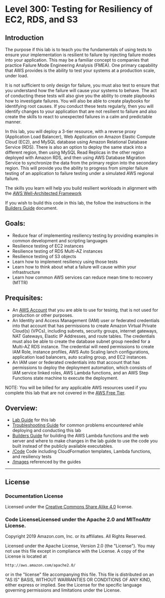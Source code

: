 # Level 300: Testing for Resiliency of EC2, RDS, and S3

## Introduction

The purpose if this lab is to teach you the fundamentals of using tests to ensure your implementation is resilient to failure by injecting failure modes into your application. This may be a familiar concept to companies that practice Failure Mode Engineering Analysis (FMEA). One primary capability that AWS provides is the ability to test your systems at a production scale, under load.

It is not sufficient to only design for failure, you must also test to ensure that you understand how the failure will cause your systems to behave. The act of conducting these tests will also give you the ability to create playbooks how to investigate failures. You will also be able to create playbooks for identifying root causes. If you conduct these tests regularly, then you will identify changes to your application that are not resilient to failure and also create the skills to react to unexpected failures in a calm and predictable manner.

In this lab, you will deploy a 3-tier resource, with a reverse proxy (Application Load Balancer), Web Application on Amazon Elastic Compute Cloud (EC2), and MySQL database using Amazon Relational Database Service (RDS). There is also an option to deploy the same stack into a different region, then using MySQL Read Replicas in the other region deployed with Amazon RDS, and then using AWS Database Migration Service to synchronize the data from the primary region into the secondary region. This will provide you the ability to progress from simpler failure testing of an application to failure testing under a simulated AWS regional failure.

The skills you learn will help you build resilient workloads in alignment with the [AWS Well-Architected Framework](https://aws.amazon.com/architecture/well-architected/) 

If you wish to build this code in this lab, the follow the instructions in the [Builders Guide](Builders_Guide.md) document.

## Goals:

* Reduce fear of implementing resiliency testing by providing examples in common development and scripting languages
* Resilience testing of EC2 instances
* Resilience testing of RDS Multi-AZ instances
* Resilience testing of S3 objects
* Learn how to implement resiliency using those tests
* Learn how to think about what a failure will cause within your infrastructure
* Learn how common AWS services can reduce mean time to recovery (MTTR)

## Prequisites:

* An 
[AWS Account](https://portal.aws.amazon.com/gp/aws/developer/registration/index.html) that you are able to use for tesintg, that is not used for production or other purposes.
* An Identity and Access Management (IAM) user or federated credentials into that account that has permissions to create Amazon Virtual Private Cloud(s) (VPCs), including subnets, security groups, internet gateways, NAT Gateways, Elastic IP Addresses, and route tables. The credentials must also be able to create the database subnet group needed for a Multi-AZ RDS instance. The credential will need permissions to create IAM Role, instance profiles, AWS Auto Scaling lanch configurations, application load balancers, auto scaling group, and EC2 instances.
* An IAM user or federated credentials into that account that has permissions to deploy the deployment automation, which consists of IAM service linked roles, AWS Lambda functions, and an AWS Step Functions state machine to execute the deployment.

NOTE: You will be billed for any applicable AWS resources used if you complete this lab that are not covered in the 
[AWS Free Tier](https://aws.amazon.com/free/).

## Overview:

* [Lab Guide](Lab_Guide.md) for this lab
* [Troubleshooting Guide](TroubleShooting_Guide.md) for common problems encountered while deploying and conducting this lab
* [Builders Guide](Builders_Guide.md) for building the AWS Lambda functions and the web server and where to make changes in the lab guide to use the code you built instead of the publicly available executables.
* [/Code](Code/) Code including CloudFormation templates, Lambda functions, and resiliency tests
* [/Images](Images/) referenced by the guides
***

## License

### Documentation License

Licensed under the [Creative Commons Share Alike 4.0](https://creativecommons.org/licenses/by-sa/4.0/) license.

### Code LicenseLicensed under the Apache 2.0 and MITnoAttr License. 

Copyright 2019 Amazon.com, Inc. or its affiliates. All Rights Reserved.

Licensed under the Apache License, Version 2.0 (the "License"). You may not use this file except in compliance with the License. A copy of the License is located at

    http://aws.amazon.com/apache2.0/

or in the "license" file accompanying this file. This file is distributed on an "AS IS" BASIS, WITHOUT WARRANTIES OR CONDITIONS OF ANY KIND, either express or implied. See the License for the specific language governing permissions and limitations under the License.


